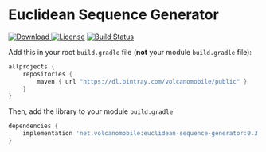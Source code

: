 # Euclidean Sequence Generator

[![Download](https://api.bintray.com/packages/volcanomobile/public/euclidean-sequence-generator/images/download.svg?version=0.3.0) ](https://bintray.com/volcanomobile/public/euclidean-sequence-generator/0.3.0/link)
[![License](https://img.shields.io/badge/License-Apache%202.0-blue.svg)](https://opensource.org/licenses/Apache-2.0)
[![Build Status](https://travis-ci.org/VolcanoMobile/euclidean-sequence-generator.svg?branch=master)](https://travis-ci.org/VolcanoMobile/euclidean-sequence-generator)

Add this in your root `build.gradle` file (**not** your module `build.gradle` file):

```gradle
allprojects {
    repositories {
        maven { url "https://dl.bintray.com/volcanomobile/public" }
    }
}
```

Then, add the library to your module `build.gradle`
```gradle
dependencies {
    implementation 'net.volcanomobile:euclidean-sequence-generator:0.3.0'
}
